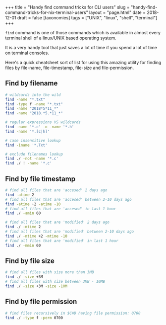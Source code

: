 +++
title = "Handy find command tricks for CLI users"
slug = "handy-find-command-tricks-for-nix-terminal-users"
layout = "page.html"
date = 2018-12-01
draft = false
[taxonomies]
tags = ["UNIX", "linux", "shell", "terminal"]
+++

`find` command is one of those commands which is available in almost every terminal shell of a linux/UNIX based operating system.

It is a very handy tool that just saves a lot of time if you spend a lot of time on terminal consoles.

Here's a quick cheatsheet sort of list for using this amazing
utility for finding files by file-name, file-timestamp, file-size and file-permission.

## Find by filename
```zsh
# wildcards into the wild
find -name "*.txt"
find -type f -name "*.txt"
find -name "2018*5*11_*"
find -name "2018.*5.*11_*"
```

```zsh
# regular expressions VS wildcards
find -name '*.c' -o -name '*.h'
find -name '*.[c|h]'
```

```zsh
# case insensitive lookup
find -iname '*.Txt'
```

```zsh
# exclude filenames lookup
find ./ -not -name '*.c'
find ./ ! -name '*.c'
```

## Find by file timestamp

```zsh
# find all files that are 'accesed' 2 days ago
find -atime 2
# find all files that are 'accesed' between 2-10 days ago
find -atime +2 -atime -10
# find all files that are 'accesed' in last 1 hour
find ./ -amin 60
```

```zsh
# find all files that are 'modified' 2 days ago
find ./ -mtime 2
# find all files that are 'modified' between 2-10 days ago
find ./ -mtime +2 -mtime -10
# find all files that are 'modified' in last 1 hour
find ./ -mmin 60
```

## Find by file size
```zsh
# find all files with size more than 3MB
find ./ -size +3M
# find all files with size between 3MB - 10MB
find ./ -size +3M -size -10M
```

## Find by file permission
```zsh
# find files recursively in $CWD having file permission: 0700
find ./ -type f -perm 0700
```